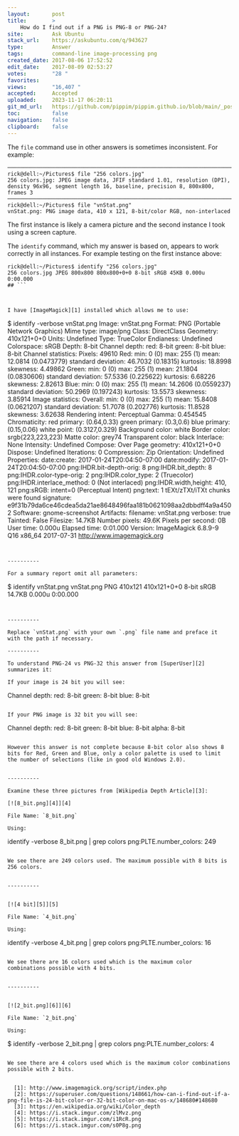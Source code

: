 ```yaml
---
layout:       post
title:        >
    How do I find out if a PNG is PNG-8 or PNG-24?
site:         Ask Ubuntu
stack_url:    https://askubuntu.com/q/943627
type:         Answer
tags:         command-line image-processing png
created_date: 2017-08-06 17:52:52
edit_date:    2017-08-09 02:53:27
votes:        "28 "
favorites:    
views:        "16,407 "
accepted:     Accepted
uploaded:     2023-11-17 06:20:11
git_md_url:   https://github.com/pippim/pippim.github.io/blob/main/_posts/2017/2017-08-06-How-do-I-find-out-if-a-PNG-is-PNG-8-or-PNG-24_.md
toc:          false
navigation:   false
clipboard:    false
---
```


The `file` command use in other answers is sometimes inconsistent. For example:

``` 
───────────────────────────────────────────────────────────────────────────────
rick@dell:~/Pictures$ file "256 colors.jpg"
256 colors.jpg: JPEG image data, JFIF standard 1.01, resolution (DPI), density 96x96, segment length 16, baseline, precision 8, 800x800, frames 3
───────────────────────────────────────────────────────────────────────────────
rick@dell:~/Pictures$ file "vnStat.png"
vnStat.png: PNG image data, 410 x 121, 8-bit/color RGB, non-interlaced
```

The first instance is likely a camera picture and the second instance I took using a screen capture.

The `identify` command, which my answer is based on, appears to work correctly in all instances. For example testing on the first instance above:

``` 
rick@dell:~/Pictures$ identify "256 colors.jpg"
256 colors.jpg JPEG 800x800 800x800+0+0 8-bit sRGB 45KB 0.000u 0:00.000
## ```



I have [ImageMagick][1] installed which allows me to use:

``` 
$ identify -verbose vnStat.png
Image: vnStat.png
  Format: PNG (Portable Network Graphics)
  Mime type: image/png
  Class: DirectClass
  Geometry: 410x121+0+0
  Units: Undefined
  Type: TrueColor
  Endianess: Undefined
  Colorspace: sRGB
  Depth: 8-bit
  Channel depth:
    red: 8-bit
    green: 8-bit
    blue: 8-bit
  Channel statistics:
    Pixels: 49610
    Red:
      min: 0 (0)
      max: 255 (1)
      mean: 12.0814 (0.0473779)
      standard deviation: 46.7032 (0.18315)
      kurtosis: 18.8998
      skewness: 4.49862
    Green:
      min: 0 (0)
      max: 255 (1)
      mean: 21.1804 (0.0830606)
      standard deviation: 57.5336 (0.225622)
      kurtosis: 6.68226
      skewness: 2.82613
    Blue:
      min: 0 (0)
      max: 255 (1)
      mean: 14.2606 (0.0559237)
      standard deviation: 50.2969 (0.197243)
      kurtosis: 13.5573
      skewness: 3.85914
  Image statistics:
    Overall:
      min: 0 (0)
      max: 255 (1)
      mean: 15.8408 (0.0621207)
      standard deviation: 51.7078 (0.202776)
      kurtosis: 11.8528
      skewness: 3.62638
  Rendering intent: Perceptual
  Gamma: 0.454545
  Chromaticity:
    red primary: (0.64,0.33)
    green primary: (0.3,0.6)
    blue primary: (0.15,0.06)
    white point: (0.3127,0.329)
  Background color: white
  Border color: srgb(223,223,223)
  Matte color: grey74
  Transparent color: black
  Interlace: None
  Intensity: Undefined
  Compose: Over
  Page geometry: 410x121+0+0
  Dispose: Undefined
  Iterations: 0
  Compression: Zip
  Orientation: Undefined
  Properties:
    date:create: 2017-01-24T20:04:50-07:00
    date:modify: 2017-01-24T20:04:50-07:00
    png:IHDR.bit-depth-orig: 8
    png:IHDR.bit_depth: 8
    png:IHDR.color-type-orig: 2
    png:IHDR.color_type: 2 (Truecolor)
    png:IHDR.interlace_method: 0 (Not interlaced)
    png:IHDR.width,height: 410, 121
    png:sRGB: intent=0 (Perceptual Intent)
    png:text: 1 tEXt/zTXt/iTXt chunks were found
    signature: e9f31b79da6ce46cdea5da21ae8648496faa181b0621098aa2dbbdff4a9a4502
    Software: gnome-screenshot
  Artifacts:
    filename: vnStat.png
    verbose: true
  Tainted: False
  Filesize: 14.7KB
  Number pixels: 49.6K
  Pixels per second: 0B
  User time: 0.000u
  Elapsed time: 0:01.000
  Version: ImageMagick 6.8.9-9 Q16 x86_64 2017-07-31 http://www.imagemagick.org
```


----------

For a summary report omit all parameters:

``` 
$ identify vnStat.png
vnStat.png PNG 410x121 410x121+0+0 8-bit sRGB 14.7KB 0.000u 0:00.000
```


----------

Replace `vnStat.png` with your own `.png` file name and preface it with the path if necessary.

----------

To understand PNG-24 vs PNG-32 this answer from [SuperUser][2] summarizes it:

If your image is 24 bit you will see:

``` 
Channel depth:
  red: 8-bit
  green: 8-bit
  blue: 8-bit
```

If your PNG image is 32 bit you will see:

``` 
Channel depth:
  red: 8-bit
  green: 8-bit
  blue: 8-bit
  alpha: 8-bit
```

However this answer is not complete because 8-bit color also shows 8 bits for Red, Green and Blue, only a color palette is used to limit the number of selections (like in good old Windows 2.0).


----------

Examine these three pictures from [Wikipedia Depth Article][3]:

[![8_bit.png][4]][4]

File Name: `8_bit.png`

Using:

``` 
identify -verbose  8_bit.png | grep colors
    png:PLTE.number_colors: 249
```

We see there are 249 colors used. The maximum possible with 8 bits is 256 colors.


----------


[![4 bit][5]][5]

File Name: `4_bit.png`

Using:

``` 
identify -verbose  4_bit.png | grep colors
    png:PLTE.number_colors: 16
```

We see there are 16 colors used which is the maximum color combinations possible with 4 bits.


----------


[![2_bit.png][6]][6]

File Name: `2_bit.png`

Using:

``` 
$ identify -verbose  2_bit.png | grep colors
    png:PLTE.number_colors: 4
```

We see there are 4 colors used which is the maximum color combinations possible with 2 bits.


  [1]: http://www.imagemagick.org/script/index.php
  [2]: https://superuser.com/questions/148661/how-can-i-find-out-if-a-png-file-is-24-bit-color-or-32-bit-color-on-mac-os-x/148680#148680
  [3]: https://en.wikipedia.org/wiki/Color_depth
  [4]: https://i.stack.imgur.com/zlMvz.png
  [5]: https://i.stack.imgur.com/i1RcR.png
  [6]: https://i.stack.imgur.com/s0P8g.png


